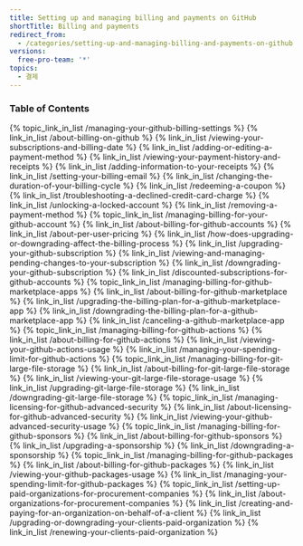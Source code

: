 ```yaml
---
title: Setting up and managing billing and payments on GitHub
shortTitle: Billing and payments
redirect_from:
  - /categories/setting-up-and-managing-billing-and-payments-on-github
versions:
  free-pro-team: '*'
topics:
  - 결제
---
```



### Table of Contents

{% topic_link_in_list /managing-your-github-billing-settings %}
    {% link_in_list /about-billing-on-github %}
    {% link_in_list /viewing-your-subscriptions-and-billing-date %}
    {% link_in_list /adding-or-editing-a-payment-method %}
    {% link_in_list /viewing-your-payment-history-and-receipts %}
    {% link_in_list /adding-information-to-your-receipts %}
    {% link_in_list /setting-your-billing-email %}
    {% link_in_list /changing-the-duration-of-your-billing-cycle %}
    {% link_in_list /redeeming-a-coupon %}
    {% link_in_list /troubleshooting-a-declined-credit-card-charge %}
    {% link_in_list /unlocking-a-locked-account %}
    {% link_in_list /removing-a-payment-method %}
{% topic_link_in_list /managing-billing-for-your-github-account %}
    {% link_in_list /about-billing-for-github-accounts %}
    {% link_in_list /about-per-user-pricing %}
    {% link_in_list /how-does-upgrading-or-downgrading-affect-the-billing-process %}
    {% link_in_list /upgrading-your-github-subscription %}
    {% link_in_list /viewing-and-managing-pending-changes-to-your-subscription %}
    {% link_in_list /downgrading-your-github-subscription %}
    {% link_in_list /discounted-subscriptions-for-github-accounts %}
{% topic_link_in_list /managing-billing-for-github-marketplace-apps %}
    {% link_in_list /about-billing-for-github-marketplace %}
    {% link_in_list /upgrading-the-billing-plan-for-a-github-marketplace-app %}
    {% link_in_list /downgrading-the-billing-plan-for-a-github-marketplace-app %}
    {% link_in_list /canceling-a-github-marketplace-app %}
{% topic_link_in_list /managing-billing-for-github-actions %}
    {% link_in_list /about-billing-for-github-actions %}
    {% link_in_list /viewing-your-github-actions-usage %}
    {% link_in_list /managing-your-spending-limit-for-github-actions %}
{% topic_link_in_list /managing-billing-for-git-large-file-storage %}
    {% link_in_list /about-billing-for-git-large-file-storage %}
    {% link_in_list /viewing-your-git-large-file-storage-usage %}
    {% link_in_list /upgrading-git-large-file-storage %}
    {% link_in_list /downgrading-git-large-file-storage %}
{% topic_link_in_list /managing-licensing-for-github-advanced-security %}
    {% link_in_list /about-licensing-for-github-advanced-security %}
    {% link_in_list /viewing-your-github-advanced-security-usage %}
{% topic_link_in_list /managing-billing-for-github-sponsors %}
    {% link_in_list /about-billing-for-github-sponsors %}
    {% link_in_list /upgrading-a-sponsorship %}
    {% link_in_list /downgrading-a-sponsorship %}
{% topic_link_in_list /managing-billing-for-github-packages %}
    {% link_in_list /about-billing-for-github-packages %}
    {% link_in_list /viewing-your-github-packages-usage %}
    {% link_in_list /managing-your-spending-limit-for-github-packages %}
{% topic_link_in_list /setting-up-paid-organizations-for-procurement-companies %}
    {% link_in_list /about-organizations-for-procurement-companies %}
    {% link_in_list /creating-and-paying-for-an-organization-on-behalf-of-a-client %}
    {% link_in_list /upgrading-or-downgrading-your-clients-paid-organization %}
    {% link_in_list /renewing-your-clients-paid-organization %}
